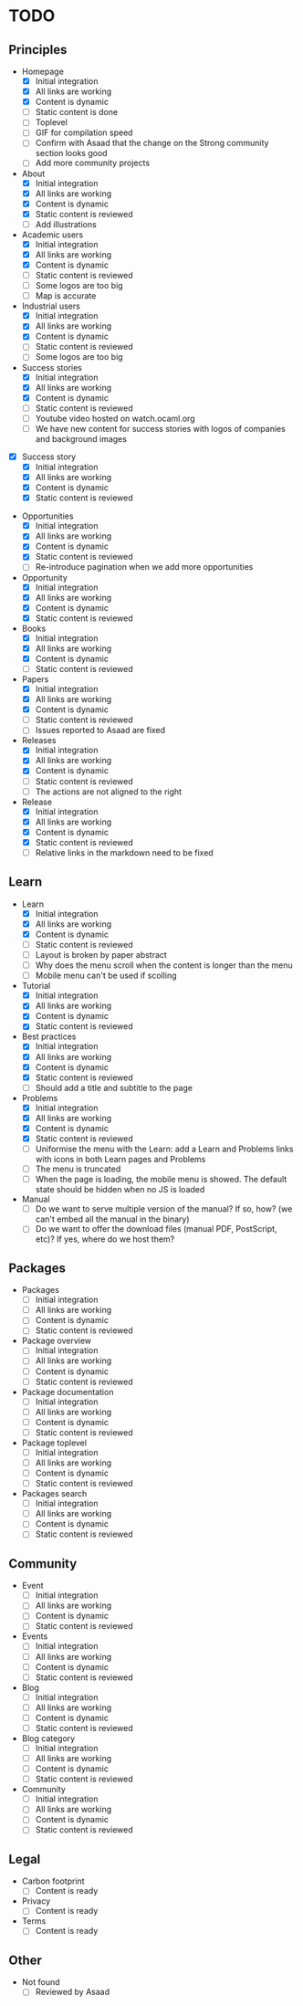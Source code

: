 # TODO

## Principles

- Homepage
  - [X] Initial integration
  - [X] All links are working
  - [X] Content is dynamic
  - [ ] Static content is done
  - [ ] Toplevel
  - [ ] GIF for compilation speed
  - [ ] Confirm with Asaad that the change on the Strong community section looks good
  - [ ] Add more community projects

- About
  - [X] Initial integration
  - [X] All links are working
  - [X] Content is dynamic
  - [X] Static content is reviewed
  - [ ] Add illustrations

- Academic users
  - [X] Initial integration
  - [X] All links are working
  - [X] Content is dynamic
  - [ ] Static content is reviewed
  - [ ] Some logos are too big
  - [ ] Map is accurate

- Industrial users
  - [X] Initial integration
  - [X] All links are working
  - [X] Content is dynamic
  - [ ] Static content is reviewed
  - [ ] Some logos are too big

- Success stories
  - [X] Initial integration
  - [X] All links are working
  - [X] Content is dynamic
  - [ ] Static content is reviewed
  - [ ] Youtube video hosted on watch.ocaml.org
  - [ ] We have new content for success stories with logos of companies and background images

- [X] Success story
  - [X] Initial integration
  - [X] All links are working
  - [X] Content is dynamic
  - [X] Static content is reviewed

- Opportunities
  - [X] Initial integration
  - [X] All links are working
  - [X] Content is dynamic
  - [X] Static content is reviewed
  - [ ] Re-introduce pagination when we add more opportunities

- Opportunity
  - [X] Initial integration
  - [X] All links are working
  - [X] Content is dynamic
  - [X] Static content is reviewed

- Books
  - [X] Initial integration
  - [X] All links are working
  - [X] Content is dynamic
  - [ ] Static content is reviewed

- Papers
  - [X] Initial integration
  - [X] All links are working
  - [X] Content is dynamic
  - [ ] Static content is reviewed
  - [ ] Issues reported to Asaad are fixed

- Releases
  - [X] Initial integration
  - [X] All links are working
  - [X] Content is dynamic
  - [ ] Static content is reviewed
  - [ ] The actions are not aligned to the right

- Release
  - [X] Initial integration
  - [X] All links are working
  - [X] Content is dynamic
  - [X] Static content is reviewed
  - [ ] Relative links in the markdown need to be fixed

## Learn

- Learn
  - [X] Initial integration
  - [X] All links are working
  - [X] Content is dynamic
  - [ ] Static content is reviewed
  - [ ] Layout is broken by paper abstract
  - [ ] Why does the menu scroll when the content is longer than the menu
  - [ ] Mobile menu can't be used if scolling

- Tutorial
  - [X] Initial integration
  - [X] All links are working
  - [X] Content is dynamic
  - [X] Static content is reviewed

- Best practices
  - [X] Initial integration
  - [X] All links are working
  - [X] Content is dynamic
  - [X] Static content is reviewed
  - [ ] Should add a title and subtitle to the page

- Problems
  - [X] Initial integration
  - [X] All links are working
  - [X] Content is dynamic
  - [X] Static content is reviewed
  - [ ] Uniformise the menu with the Learn: add a Learn and Problems links with icons in both Learn pages and Problems
  - [ ] The menu is truncated
  - [ ] When the page is loading, the mobile menu is showed. The default state should be hidden when no JS is loaded

- Manual
  - [ ] Do we want to serve multiple version of the manual? If so, how? (we can't embed all the manual in the binary)
  - [ ] Do we want to offer the download files (manual PDF, PostScript, etc)? If yes, where do we host them?

## Packages

- Packages
  - [ ] Initial integration
  - [ ] All links are working
  - [ ] Content is dynamic
  - [ ] Static content is reviewed

- Package overview
  - [ ] Initial integration
  - [ ] All links are working
  - [ ] Content is dynamic
  - [ ] Static content is reviewed

- Package documentation
  - [ ] Initial integration
  - [ ] All links are working
  - [ ] Content is dynamic
  - [ ] Static content is reviewed

- Package toplevel
  - [ ] Initial integration
  - [ ] All links are working
  - [ ] Content is dynamic
  - [ ] Static content is reviewed

- Packages search
  - [ ] Initial integration
  - [ ] All links are working
  - [ ] Content is dynamic
  - [ ] Static content is reviewed

## Community

- Event
  - [ ] Initial integration
  - [ ] All links are working
  - [ ] Content is dynamic
  - [ ] Static content is reviewed

- Events
  - [ ] Initial integration
  - [ ] All links are working
  - [ ] Content is dynamic
  - [ ] Static content is reviewed

- Blog
  - [ ] Initial integration
  - [ ] All links are working
  - [ ] Content is dynamic
  - [ ] Static content is reviewed

- Blog category
  - [ ] Initial integration
  - [ ] All links are working
  - [ ] Content is dynamic
  - [ ] Static content is reviewed

- Community
  - [ ] Initial integration
  - [ ] All links are working
  - [ ] Content is dynamic
  - [ ] Static content is reviewed

## Legal

- Carbon footprint
  - [ ] Content is ready

- Privacy
  - [ ] Content is ready

- Terms
  - [ ] Content is ready

## Other

- Not found
  - [ ] Reviewed by Asaad
